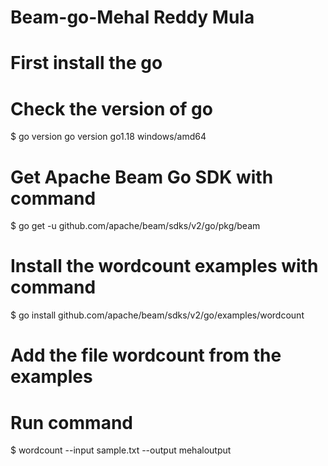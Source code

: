 # Beam-go-Mehal Reddy Mula

# First install the go  

# Check the version of go 
 $ go version
 go version go1.18 windows/amd64

# Get Apache Beam Go SDK with command
 $ go get -u github.com/apache/beam/sdks/v2/go/pkg/beam

# Install the wordcount examples with command
 $ go install github.com/apache/beam/sdks/v2/go/examples/wordcount

# Add the file wordcount from the examples

# Run command
 $ wordcount --input sample.txt --output mehaloutput
